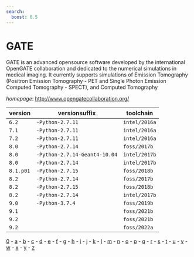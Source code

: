 ```yaml
---
search:
  boost: 0.5
---
```

# GATE

GATE is an advanced opensource software developed by the international OpenGATE collaboration and  dedicated to the numerical simulations in medical imaging. It currently supports simulations of Emission Tomography  (Positron Emission Tomography - PET and Single Photon Emission Computed Tomography - SPECT), and Computed Tomography

*homepage*: <http://www.opengatecollaboration.org/>

version | versionsuffix | toolchain
--------|---------------|----------
``6.2`` | ``-Python-2.7.11`` | ``intel/2016a``
``7.1`` | ``-Python-2.7.11`` | ``intel/2016a``
``7.2`` | ``-Python-2.7.11`` | ``intel/2016a``
``8.0`` | ``-Python-2.7.14`` | ``foss/2017b``
``8.0`` | ``-Python-2.7.14-Geant4-10.04`` | ``intel/2017b``
``8.0`` | ``-Python-2.7.14`` | ``intel/2017b``
``8.1.p01`` | ``-Python-2.7.15`` | ``foss/2018b``
``8.2`` | ``-Python-2.7.14`` | ``foss/2017b``
``8.2`` | ``-Python-2.7.15`` | ``foss/2018b``
``8.2`` | ``-Python-2.7.14`` | ``intel/2017b``
``9.0`` | ``-Python-3.7.4`` | ``foss/2019b``
``9.1`` |  | ``foss/2021b``
``9.2`` |  | ``foss/2021b``
``9.2`` |  | ``foss/2022a``

[0](../0/index.md) - [a](../a/index.md) - [b](../b/index.md) - [c](../c/index.md) - [d](../d/index.md) - [e](../e/index.md) - [f](../f/index.md) - [g](../g/index.md) - [h](../h/index.md) - [i](../i/index.md) - [j](../j/index.md) - [k](../k/index.md) - [l](../l/index.md) - [m](../m/index.md) - [n](../n/index.md) - [o](../o/index.md) - [p](../p/index.md) - [q](../q/index.md) - [r](../r/index.md) - [s](../s/index.md) - [t](../t/index.md) - [u](../u/index.md) - [v](../v/index.md) - [w](../w/index.md) - [x](../x/index.md) - [y](../y/index.md) - [z](../z/index.md)

